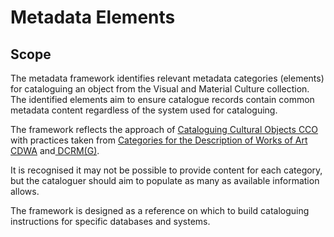 # Metadata Elements

## Scope

The metadata framework identifies relevant metadata categories \(elements\) for cataloguing an object from the Visual and Material Culture collection. The identified elements aim to ensure catalogue records contain common metadata content regardless of the system used for cataloguing.

The framework reflects the approach of [Cataloguing Cultural Objects CCO](https://vraweb.org/resources/cataloging-cultural-objects/) with practices taken from [Categories for the Description of Works of Art CDWA](http://www.getty.edu/research/publications/electronic_publications/cdwa/) and[ DCRM\(G\)](https://rbms.info/files/dcrm/dcrmg/DCRMG-A4.pdf).

It is recognised it may not be possible to provide content for each category, but the cataloguer should aim to populate as many as available information allows.

The framework is designed as a reference on which to build cataloguing instructions for specific databases and systems. 

